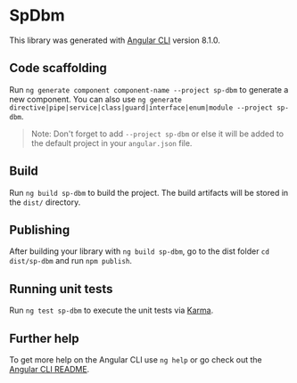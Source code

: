 # SpDbm

This library was generated with [Angular CLI](https://github.com/angular/angular-cli) version 8.1.0.

## Code scaffolding

Run `ng generate component component-name --project sp-dbm` to generate a new component. You can also use `ng generate directive|pipe|service|class|guard|interface|enum|module --project sp-dbm`.
> Note: Don't forget to add `--project sp-dbm` or else it will be added to the default project in your `angular.json` file. 

## Build

Run `ng build sp-dbm` to build the project. The build artifacts will be stored in the `dist/` directory.

## Publishing

After building your library with `ng build sp-dbm`, go to the dist folder `cd dist/sp-dbm` and run `npm publish`.

## Running unit tests

Run `ng test sp-dbm` to execute the unit tests via [Karma](https://karma-runner.github.io).

## Further help

To get more help on the Angular CLI use `ng help` or go check out the [Angular CLI README](https://github.com/angular/angular-cli/blob/master/README.md).
